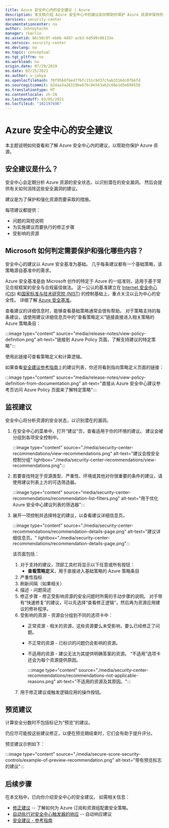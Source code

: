 ```yaml
---
title: Azure 安全中心内的安全建议 | Azure
description: 本文档介绍 Azure 安全中心中的建议如何帮助你保护 Azure 资源并保持符合安全策略。
services: security-center
documentationcenter: na
author: Johnnytechn
manager: rkarlin
ms.assetid: 86c50c9f-eb6b-4d97-acb3-6d599c06133e
ms.service: security-center
ms.devlang: na
ms.topic: conceptual
ms.tgt_pltfrm: na
ms.workload: na
origin.date: 07/29/2019
ms.date: 02/25/2021
ms.author: v-johya
ms.openlocfilehash: f0f9568f6e477bfc151c9d37c5ab3316dc0fb6fd
ms.sourcegitcommit: b2daa3a26319be676c8e563a62c66e1d5e698558
ms.translationtype: HT
ms.contentlocale: zh-CN
ms.lasthandoff: 03/05/2021
ms.locfileid: "102197496"
---
```

# <a name="security-recommendations-in-azure-security-center"></a>Azure 安全中心的安全建议 

本主题说明如何查看和了解 Azure 安全中心内的建议，以帮助你保护 Azure 资源。


## <a name="what-are-security-recommendations"></a>安全建议是什么？

安全中心会定期分析 Azure 资源的安全状态，以识别潜在的安全漏洞。 然后会提供有关如何消除这些安全漏洞的建议。

建议是为了保护和强化资源而要采取的措施。 

每项建议都提供：

- 问题的简短说明
- 为实施建议而要执行的修正步骤
- 受影响的资源

## <a name="how-does-microsoft-decide-what-needs-securing-and-hardening"></a>Microsoft 如何判定需要保护和强化哪些内容？

安全中心的建议以 Azure 安全基准为基础。 几乎每条建议都有一个基础策略，该策略源自基准中的需求。

Azure 安全基准是由 Microsoft 创作的特定于 Azure 的一组准则，适用于基于常见合规框架的安全与合规最佳做法。 这一公认的基准建立在 [Internet 安全中心 (CIS)](https://www.cisecurity.org/benchmark/azure/) 和[国家标准与技术研究院 (NIST)](https://www.nist.gov/) 的控制基础上，重点关注以云为中心的安全性。 详细了解 [Azure 安全基准](../security/benchmarks/introduction.md)。

查看建议的详细信息时，能够查看基础策略通常会很有帮助。 对于策略支持的每条建议，请使用建议详细信息页中的“查看策略定义”链接直接进入相关策略的 Azure 策略条目：

:::image type="content" source="media/release-notes/view-policy-definition.png" alt-text="链接到 Azure Policy 页面，了解支持建议的特定策略":::

使用此链接可查看策略定义和计算逻辑。 

如果查看[安全建议参考指南](recommendations-reference.md)上的建议列表，你还将看到指向策略定义页面的链接：

:::image type="content" source="media/release-notes/view-policy-definition-from-documentation.png" alt-text="直接从 Azure 安全中心建议参考页访问 Azure Policy 页面来了解特定策略":::

<!--Customized in MC-->
## <a name="monitor-recommendations"></a>监视建议 <a name="monitor-recommendations"></a>

安全中心将分析资源的安全状态，以识别潜在的漏洞。 

1. 在安全中心的菜单中，打开“建议”页，查看适用于你的环境的建议。 建议会被分组到各项安全控制中。

    :::image type="content" source="./media/security-center-recommendations/view-recommendations.png" alt-text="建议会按安全控制分组" lightbox="./media/security-center-recommendations/view-recommendations.png":::

1. 若要查找特定于资源类型、严重性、环境或其他对你很重要的条件的建议，请使用建议列表上方的可选筛选器。

    :::image type="content" source="media/security-center-recommendations/recommendation-list-filters.png" alt-text="用于优化 Azure 安全中心建议列表的筛选器":::

1. 展开一项控制并选择特定的建议，以查看建议详细信息页。

    :::image type="content" source="./media/security-center-recommendations/recommendation-details-page.png" alt-text="建议详细信息页。" lightbox="./media/security-center-recommendations/recommendation-details-page.png":::

    该页面包括：

    1. 对于支持的建议，顶部工具栏将显示以下任意或所有按钮：
       - **查看策略定义**，用于直接进入基础策略的 Azure 策略条目
    1. 严重性指标
    1. 刷新间隔（如果相关） 
    1. 描述 - 问题简述
    1. 修正步骤 - 修正受影响资源的安全问题时所需的手动步骤的说明。 对于带有“快速修复”的建议，可以先选择“查看修正逻辑”，然后再为资源应用建议的修补程序。 
    1. 受影响的资源 - 资源会分组到不同的选项卡中：
        - 正常资源 - 相关的资源，这些资源要么未受影响，要么已经修正了问题。
        - 不正常的资源 - 已标识的问题仍会影响的资源。
        - 不适用的资源 - 建议无法为其提供明确答案的资源。 “不适用”选项卡还会为每个资源提供原因。 

            :::image type="content" source="./media/security-center-recommendations/recommendations-not-applicable-reasons.png" alt-text="不适用的资源及其原因。":::
    1. 用于修正建议或触发逻辑应用的操作按钮。

## <a name="preview-recommendations"></a>预览建议

计算安全分数时不包括标记为“预览”的建议。

仍应尽可能按这些建议修正，以便在预览期结束时，它们会有助于提升评分。

预览建议示例如下：

:::image type="content" source="./media/secure-score-security-controls/example-of-preview-recommendation.png" alt-text="带有预览标志的建议":::
 
## <a name="next-steps"></a>后续步骤

在本文档中，已向你介绍安全中心的安全建议。 如需相关信息：

- [修正建议](security-center-remediate-recommendations.md) -- 了解如何为 Azure 订阅和资源组配置安全策略。
- [自动执行对安全中心触发器的响应](workflow-automation.md) -- 自动响应建议
- [安全建议 - 参考指南](recommendations-reference.md)

